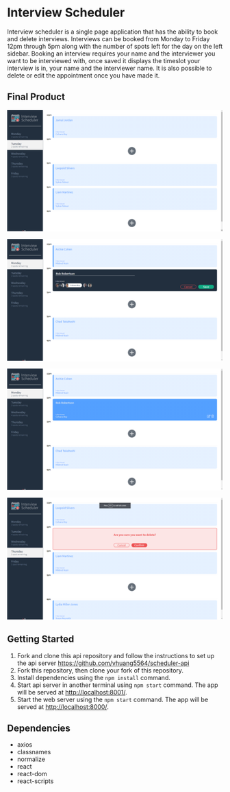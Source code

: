 # Interview Scheduler

Interview scheduler is a single page application that has the ability to book and delete interviews. Interviews can be booked from Monday to Friday 12pm through 5pm along with the number of spots left for the day on the left sidebar. Booking an interview requires your name and the interviewer you want to be interviewed with, once saved it displays the timeslot your interview is in, your name and the interviewer name. It is also possible to delete or edit the appointment once you have made it.

## Final Product

!["Screenshot of home page"](https://github.com/vhuang5564/scheduler/blob/master/public/images/scheduler.png)

!["Screenshot of appointment creation"](https://github.com/vhuang5564/scheduler/blob/master/public/images/create.png)

!["Screenshot of appointment created"](https://github.com/vhuang5564/scheduler/blob/master/public/images/created.png)

!["Screenshot of appointment deleted"](https://github.com/vhuang5564/scheduler/blob/master/public/images/delete.png)

## Getting Started

1. Fork and clone this api repository and follow the instructions to set up the api server https://github.com/vhuang5564/scheduler-api
2. Fork this repository, then clone your fork of this repository.
3. Install dependencies using the `npm install` command.
4. Start api server in another terminal using `npm start` command. The app will be served at <http://localhost:8001/>.
5. Start the web server using the `npm start` command. The app will be served at <http://localhost:8000/>.

## Dependencies

- axios
- classnames
- normalize
- react
- react-dom
- react-scripts